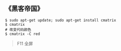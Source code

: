 ## 《黑客帝国》
```shell
$ sudo apt-get update; sudo apt-get install cmatrix
$ cmatrix
# 改变代码颜色
$ cmatrix -C red
```
> F11 全屏

